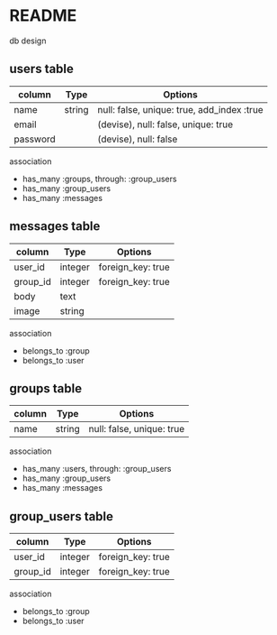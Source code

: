 # README

db design

## users table
|column|Type|Options|
|------|----|-------|
|name|string|null: false, unique: true, add_index :true|
|email||(devise), null: false, unique: true|
|password||(devise), null: false|

association
- has_many :groups, through: :group_users
- has_many :group_users
- has_many :messages

## messages table
|column|Type|Options|
|------|----|-------|
|user_id|integer|foreign_key: true|
|group_id|integer|foreign_key: true|
|body|text||
|image|string||


association
- belongs_to :group
- belongs_to :user

## groups table
|column|Type|Options|
|------|----|-------|
|name|string|null: false, unique: true|

association
- has_many :users, through: :group_users
- has_many :group_users
- has_many :messages


## group_users table
|column|Type|Options|
|------|----|-------|
|user_id|integer|foreign_key: true|
|group_id|integer|foreign_key: true|

association
- belongs_to :group
- belongs_to :user


